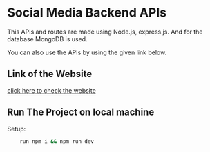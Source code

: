 # Social Media Backend APIs
This APIs and routes are made using Node.js, express.js. 
And for the database MongoDB is used.

You can also use the APIs by using the given link below.


## Link of the Website
[click here to check the website](https://reunion-social-media-apis.herokuapp.com/)




## Run The Project on local machine

Setup:

```bash
    run npm i && npm run dev
